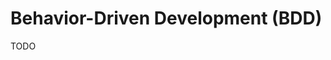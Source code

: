 # Behavior-Driven Development (BDD)

<!--
https://www.linkedin.com/learning/behavior-driven-development/collaboration-with-behavior-driven-development-bdd
-->

TODO
